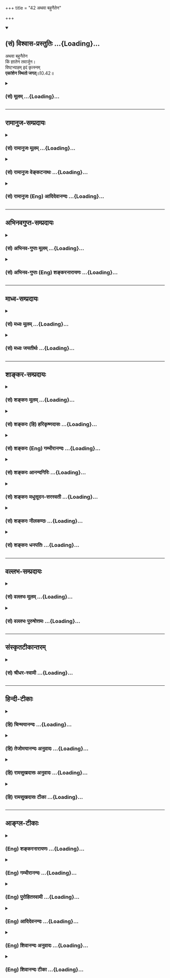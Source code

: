 +++
title = "42 अथवा बहुनैतेन"

+++
<div class="js_include" newlevelforh1="2" title="(सं) विश्वास-प्रस्तुतिः" unfilled url="/purANam_vaiShNavam/mahAbhAratam/06-bhIShma-parva/03-bhagavad-gItA-parva/saMskRtam/vishvAsa-prastutiH/10_vibhUti-vistAra-yoga/42_athavA_bahunaiten.md">
<details open><summary><h2>(सं) विश्वास-प्रस्तुतिः ...{Loading}...</h2></summary>

अथवा बहुनैतेन  
किं ज्ञातेन तवार्जुन।  
विष्टभ्याहम् इदं कृत्स्नम्  
**एकांशेन स्थितो जगत्**॥10.42॥
</details>
</div>
<div class="js_include collapsed" newlevelforh1="3" title="(सं) मूलम्" unfilled url="/purANam_vaiShNavam/mahAbhAratam/06-bhIShma-parva/03-bhagavad-gItA-parva/saMskRtam/mUlam/10_vibhUti-vistAra-yoga/42_athavA_bahunaiten.md">
<details><summary><h3>(सं) मूलम् ...{Loading}...</h3></summary>

अथवा बहुनैतेन किं ज्ञातेन तवार्जुन।  
विष्टभ्याहमिदं कृत्स्नमेकांशेन स्थितो जगत्।।10.42।।
</details>
</div>


_________________
## रामानुज-सम्प्रदायः
<div class="js_include collapsed" newlevelforh1="3" title="(सं) रामानुजः मूलम्" unfilled url="/purANam_vaiShNavam/mahAbhAratam/06-bhIShma-parva/03-bhagavad-gItA-parva/saMskRtam/rAmAnujaH/mUlam/10_vibhUti-vistAra-yoga/42_athavA_bahunaiten.md">
<details><summary><h3>(सं) रामानुजः मूलम् ...{Loading}...</h3></summary>

।।10.42।।**बहुना ऐतेन** उच्यमानेन **ज्ञानेन किं** प्रयोजनम् **इदं**
चिदचिदात्मकं **कृत्स्नं जगत्** कार्यावस्थं कारणावस्थं स्थूलं सूक्ष्मं च
स्वरूपसद्भावे स्थितौ प्रवृत्तिभेदे च यथा मत्संकल्पं न अतिवर्तेत तथा मम
महिम्नः अयुतायुतांशेन **विष्टभ्य अहम् अवस्थितः।** यथा उक्तं भगवता
पराशरेण -- यस्यायुतायुतांशांशे विश्वशक्तिरियं स्थिता। (वि॰ पु॰ 1।9।53)
इति।

</details>
</div>
<div class="js_include collapsed" newlevelforh1="3" title="(सं) रामानुजः वेङ्कटनाथः" unfilled url="/purANam_vaiShNavam/mahAbhAratam/06-bhIShma-parva/03-bhagavad-gItA-parva/saMskRtam/rAmAnujaH/venkaTanAthaH/10_vibhUti-vistAra-yoga/42_athavA_bahunaiten.md">
<details><summary><h3>(सं) रामानुजः वेङ्कटनाथः ...{Loading}...</h3></summary>

  
  
।।10.42।। प्राधान्यतः \[10।19\] इत्युपक्रान्तमुपसंहृतम् अथ सङ्क्षेपादपि
सङ्क्षेपेण प्रधानाप्रधानसमस्तविभूतिसंग्रहमाहअथवा इति
श्लोकेन। उच्यमानेनेति एतच्छब्द उक्त्यवसानराहित्यपर इति भावः।
विभूतिपर्यवसानज्ञानरूपं प्रयोजनं न सिध्येदित्यभिप्रायेणाह -- किं
प्रयोजनमिति। इदमित्यनेन तत्तत्प्रमाणप्रतिपन्नवैचित्र्यं
सूचितमित्यभिप्रायेणचिदचिदात्मकमित्युक्तम्। कार्येत्यादिना
कृत्स्नशब्दाभिप्रेतविवरणम्। स्थूलं सूक्ष्मं चेति
कार्यकारणावस्थयोर्यथाक्रममन्वयः। स्वरूपेत्यादिना विष्टम्भनप्रयोजनकथनम्।
अनित्येषु स्वरूपसद्भाव उत्पत्तिः नित्येषु त्वसद्व्यतिरेकः। नित्यानां
स्वरूपमपि हि भगवतो नित्येच्छासिद्धम्। इदं च प्रागेव प्रपञ्चितम्। अत्र
स्वरूपैकदेशावतारादिरूपांशव्युदासाय नियमनप्रकरणबलाच्चमम महिम्न
इत्युक्तम्। अत्र महिमशब्देन प्रकृतं नियमनसामर्थ्यमेव विवक्षितम्। अत
एवतेजोंशसम्भवम् इत्यनेनैकार्थ्यम्। एकशब्दोऽत्रातिक्षुद्रत्वपर
इत्यभिप्रायेणोक्तंअयुतायुतांशेनेति। स्तम्भनमत्र स्वैरान्निवारणम्
स्ववशीकरणरूपमधिष्ठानं वा। एकांशेन इत्यत्र स्वोक्तमर्थं
संवादयतियथोक्तमिति। विश्वशक्तिः विश्वमेव शक्तिः;
तत्तत्कार्योपयुक्तविशेषभूतं विश्वमित्यर्थः। तेजोंशसम्भवम् \[10।41\]
इत्यनन्तरं अभिधानात्एकांशेन इत्यस्याप्यंशशब्दस्य तद्विषयत्वमेव
न्याय्यमिति भावः। इति कवितार्किकसिंहस्य सर्वतन्त्रस्वतन्त्रस्य
श्रीमद्वेङ्कटनाथस्य वेदान्ताचार्यस्य कृतिषु  
  

</details>
</div>
<div class="js_include collapsed" newlevelforh1="3" title="(सं) रामानुजः (Eng) आदिदेवानन्दः" unfilled url="/purANam_vaiShNavam/mahAbhAratam/06-bhIShma-parva/03-bhagavad-gItA-parva/saMskRtam/rAmAnujaH/english/AdidevAnandaH/10_vibhUti-vistAra-yoga/42_athavA_bahunaiten.md">
<details><summary><h3>(सं) रामानुजः (Eng) आदिदेवानन्दः ...{Loading}...</h3></summary>

10.42 What is the use to you of this detailed knowledge taught by Me; I sustain this universe with an infinitesimal fraction of My power - this universe consisting of sentient and non-sentient entities, whether in effect or causal condition, whether gross or subtle - in such a manner that it does not violate My will in preserving its proper form,
existence and various activities. As said by Bhagavan Parasara: 'On an infinitesimal fraction of this energy, this universe rests' (V. P.,
1.9.53).

</details>
</div>


_________________
## अभिनवगुप्त-सम्प्रदायः
<div class="js_include collapsed" newlevelforh1="3" title="(सं) अभिनव-गुप्तः मूलम्" unfilled url="/purANam_vaiShNavam/mahAbhAratam/06-bhIShma-parva/03-bhagavad-gItA-parva/saMskRtam/abhinava-guptaH/mUlam/10_vibhUti-vistAra-yoga/42_athavA_bahunaiten.md">
<details><summary><h3>(सं) अभिनव-गुप्तः मूलम् ...{Loading}...</h3></summary>

।।10.19 -- 10.42।। हन्त ते कथयिष्यामीत्यादि जगत्स्थित इत्यन्तम्। अहमात्मा
(श्लो. 20) इत्यनेन व्यवच्छेदं वारयति। अन्यथा स्थावराणां हिमालय
इत्यादिवाक्येषु हिमालय एव भगवान् नान्य इति व्यवच्छेदेन;
निर्विभागत्वाभावात् ब्रह्मदर्शनं खण्डितम् अभविष्यत्। यतो यस्याखण्डाकारा
व्याप्तिस्तथा चेतसि न उपारोहति; तां च \[यो\] जिज्ञासति
तस्यायमुपदेशग्रन्थः। तथाहि उपसंहारे ( उपसंहारेण)
भेदाभेदवादं,यद्यद्विभूतिमत्सत्त्वम् (श्लो -- 41) इत्यनेनाभिधाय;
पश्चादभेदमेवोपसंहरति अथवा बहुनैतेन -- विष्टभ्याहमिदं -- एकांशेन जगत्
स्थितः (श्लो -- 42) इति। उक्तं हि -- पादोऽस्य विश्वा भूतानि
त्रिपादस्यामृतं दिवि।। इति -- RV; X; 90; 3प्रजानां सृष्टिहेतुः सर्वमिदं
भगवत्तत्त्वमेव तैस्तेर्विचित्रै रूपैर्भाव्यमानं +++(S
तत्त्वमेतैस्तैर्विचित्रैः रूपैः ; N -- विचित्ररूपै -- )+++ सकलस्य +++(S;N
सकलमस्य)+++ विषयतां यातीति।  
  

</details>
</div>
<div class="js_include collapsed" newlevelforh1="3" title="(सं) अभिनव-गुप्तः (Eng) शङ्करनारायणः" unfilled url="/purANam_vaiShNavam/mahAbhAratam/06-bhIShma-parva/03-bhagavad-gItA-parva/saMskRtam/abhinava-guptaH/english/shankaranArAyaNaH/10_vibhUti-vistAra-yoga/42_athavA_bahunaiten.md">
<details><summary><h3>(सं) अभिनव-गुप्तः (Eng) शङ्करनारायणः ...{Loading}...</h3></summary>

10.19-42 Hanta te etc. upto jagat sthitah. I am the Soul etc. (verse 20)
: By this \[the Bhagavat\] wards off the exclusion \[of any being as
different form Him\]. Otherwise the sentences like 'Of the immovable \[I
am\] the the Himalayas' (verse 25) etc., would amount to the exclusive
statement that the Himalayan range is the Bhagavat and not any other
one. In that case, the indiscriminateness of the Brahman is not
established and hence the realisation of the Brahman would be a partial
(or conditioned) one. For, the \[present\] text of exposition is
intended for that seeker whose mind cannot contemplate on the
all-pervasiveness \[of the Brahman\], but who \[at the same time\] is
desirous of realising that \[all-pervasiveness\]. Hence, while
concluding, \[the Bhagavat\] teaches the theory of duality-cumunity by
saying 'whatsoever being exists with the manifesting power' etc., and
then concludes the topic with the theory of absolute unity, as 'Or what
is the use of this elaboration;I remain pervading this \[universe\]
by a single fraction \[of Myself\] This has been declared indeed \[in
the scriptures\] as : 'All beings constitute \[only\] His one-fourth;
His \[other\] immortal three-forths are in the heaven.' (Rgveda, X, xc,
3). Thus, all this and the prime cause of creatures, are nothing but the
Bhagavat (Absolute). And hence, He Himself becomes the object of
knowledge of all, but being comprehended with the different strange
alities.

</details>
</div>


_________________
## माध्व-सम्प्रदायः
<div class="js_include collapsed" newlevelforh1="3" title="(सं) मध्वः मूलम्" unfilled url="/purANam_vaiShNavam/mahAbhAratam/06-bhIShma-parva/03-bhagavad-gItA-parva/saMskRtam/madhvaH/mUlam/10_vibhUti-vistAra-yoga/42_athavA_bahunaiten.md">
<details><summary><h3>(सं) मध्वः मूलम् ...{Loading}...</h3></summary>

।।10.42।। किमिति वक्ष्यमाणप्राधान्यज्ञापनार्थं; न तूक्तनिष्फलत्वज्ञानाय।
तथा सति नोच्येत। अज्ञात्वैनं सविशेषयुक्तं देवं वरं को विमुच्येत बन्धात्
इत्यृग्वेदखिलेषु। त्वं तु बहुफलप्राप्तियोग्य इति तवेति विशेषणम्।
अन्यस्तुत्यर्थत्वेन प्रसिद्धश्चैवात्र किंशब्दः। रागद्वेषौ यदि स्यातां
तपसा किं प्रयोजनम्। तावुभौ यदि न स्यातां तपसा किं प्रयोजनम् इत्यादौ।
प्राधान्यं च सिद्धमेकत्र दर्शनात्सर्वत्र भगवद्दर्शनस्य। यो मां पश्यति
सर्वत्र \[6।30\] इत्यादौ।

</details>
</div>
<div class="js_include collapsed" newlevelforh1="3" title="(सं) मध्वः जयतीर्थः" unfilled url="/purANam_vaiShNavam/mahAbhAratam/06-bhIShma-parva/03-bhagavad-gItA-parva/saMskRtam/madhvaH/jayatIrthaH/10_vibhUti-vistAra-yoga/42_athavA_bahunaiten.md">
<details><summary><h3>(सं) मध्वः जयतीर्थः ...{Loading}...</h3></summary>

।।10.42।। अथवा बहुनैतेन किं ज्ञातेन इति पूर्वोक्तव्यस्तज्ञानाक्षेपात्
तस्य निष्फलत्वमिति प्रतीतिनिरासार्थमाह -- **किमि**ति। किमित्ययमाक्षेपो
वक्ष्यमाणसर्वव्याप्तरूपज्ञानस्योक्तरविप्रभृतिपरिच्छिन्नवस्तुस्वरूपज्ञानापेक्षया
प्राधान्यज्ञापनार्थमेव; न तूक्तविशेषज्ञानस्य निष्फलत्वज्ञापनार्थम्।
निष्फलत्वे तदुक्तिवैयर्थ्यापत्तिरित्यर्थः। ननु व्याप्तिज्ञानेनैव
मुक्तिसम्भवाद्विशेषज्ञानं व्यर्थमेव किं न स्यात् इत्यत आह --
**अज्ञात्वे**ति। प्रियशिरस्त्वाद्यप्राप्तिः इत्यादिकं ध्यानापेक्षयोक्तं
ज्ञानापेक्षया तु श्रुतिरित्यविरोधः; अथवा विशिष्टाधिकारिविषयेयं श्रुतिः।
ननु व्याप्तज्ञानयोग्यानां विशेषज्ञानं निष्फलमेव;अन्यान्प्रति तु तदुक्तिः
इति व्यवस्थाऽस्तु; तवेति विशेषणसामर्थ्यादित्यत आह -- **त्वं त्वि**ति।
अतो न तव विशेषज्ञानमात्रेणालमिति ज्ञापयितुमिति शेषः।
विशेषणस्यान्यथासिद्धत्वान्नोक्तव्यवस्थाकल्पकत्वमिति भावः। ननु किं
ज्ञातेन न किमपीति शब्दादुक्तस्य नैष्फल्ये,प्रतीते
तदुक्तिवैयर्थ्यप्रसङ्गात्
बाधकान्निष्फलाल्पफलयोर्महाफलत्वाभावसादृश्याद्गौण्या
वृत्त्योक्तस्याप्राधान्यप्रतीतावर्थाद्वक्ष्यमाणस्य
प्राधान्यप्रतीतिरित्युक्तम्; तत्र गौणप्रयोगे प्रयोजनं वाच्यमिति चेत्; न
रूढोपचारत्वादिति भावेनाह -- **अन्ये**ति। स्तुतिः प्रशस्तताज्ञापनम्।
अर्थः प्रयोजनम्। स्यादिदं व्याख्यानं यदि
परिच्छिन्नज्ञानाद्व्याप्तिज्ञानस्य प्राधान्यं प्रमितं स्यात्। तदेव कुतः
इत्यत आह -- **प्राधान्यं चे**ति। यो मां इति विशिष्टफलकथनात्।
न्यायसिद्धोऽप्यर्थो वाक्यसम्मत्या दृढो भवतीत्येतदुक्तम्।

</details>
</div>


_________________
## शाङ्कर-सम्प्रदायः
<div class="js_include collapsed" newlevelforh1="3" title="(सं) शङ्करः मूलम्" unfilled url="/purANam_vaiShNavam/mahAbhAratam/06-bhIShma-parva/03-bhagavad-gItA-parva/saMskRtam/shankaraH/mUlam/10_vibhUti-vistAra-yoga/42_athavA_bahunaiten.md">
<details><summary><h3>(सं) शङ्करः मूलम् ...{Loading}...</h3></summary>

।।10.42।। --,**अथवा बहुना एतेन** एवमादिना **किं ज्ञातेन तव अर्जुन**
स्यात् सावशेषेण। अशेषतः त्वम् उच्यमानम् अर्थं श्रृणु -- **विष्टभ्य**
विशेषतः स्तम्भनं दृढं कृत्वा **इदं कृत्स्नं जगत् एकांशेन** एकावयवेन
एकपादेन; सर्वभूतस्वरूपेण इत्येतत् तथा च मन्त्रवर्णः -- पादोऽस्य विश्वा
भूतानि (तै0 आर0 3।12) **इति स्थितः** अहम् इति।। इति
श्रीमत्परमहंसपरिव्राजकाचार्यस्य
श्रीगोविन्दभगवत्पूज्यपादशिष्यस्य,श्रीमच्छंकरभगवतः कृतौ
श्रीमद्भगवद्गीताभाष्ये  
  
दशमोऽध्यायः।। ,

</details>
</div>
<div class="js_include collapsed" newlevelforh1="3" title="(सं) शङ्करः (हि) हरिकृष्णदासः" unfilled url="/purANam_vaiShNavam/mahAbhAratam/06-bhIShma-parva/03-bhagavad-gItA-parva/saMskRtam/shankaraH/hindI/harikRShNadAsaH/10_vibhUti-vistAra-yoga/42_athavA_bahunaiten.md">
<details><summary><h3>(सं) शङ्करः (हि) हरिकृष्णदासः ...{Loading}...</h3></summary>

।।10.42।। अथवा हे अर्जुन इस उपर्युक्त प्रकारसे वर्णन किये हुए अधूरे
विभूतिविस्तारके जाननेसे तेरा क्या ( प्रयोजन सिद्ध ) होगा; ( तू तो बस; )
यह सम्पूर्णतासे कहा जानेवाला अभिप्राय ही सुन ले -- मैं एक अंशसे अर्थात्
सर्व भूतोंका आत्मरूप जो मेरा एक अवयव है उससे; इस सारे जगत्को विशेष रूपसे
दृढ़तापूर्वक धारण करके स्थित हो रहा हूँ। ऐसा ही वेदमन्त्र भी कहते हैं कि
समस्त भूत इस परमेश्वरका एक पाद है। इत्यादि।

</details>
</div>
<div class="js_include collapsed" newlevelforh1="3" title="(सं) शङ्करः (Eng) गम्भीरानन्दः" unfilled url="/purANam_vaiShNavam/mahAbhAratam/06-bhIShma-parva/03-bhagavad-gItA-parva/saMskRtam/shankaraH/english/gambhIrAnandaH/10_vibhUti-vistAra-yoga/42_athavA_bahunaiten.md">
<details><summary><h3>(सं) शङ्करः (Eng) गम्भीरानन्दः ...{Loading}...</h3></summary>

10.42 Athava, or, on the other hand; kim, what is the need; of tava
jnatena, your knowing; etena bahuna, this extensively-but
imcompletely-in the above manner, O Arjuna; You listen to this subject
that is going to be stated in its fullness: Aham, I; sthitah, remain;
vistabhya, sustaining, supporting, holding firmly, in a special way;
idam, this; krtsnam, whole; jagat, creation; ekamsena, by a part, by a
foot \[The Universe is called a foot of His by virtue of His having the
limiting adjunct of being its efficient and material cause.\] (of
Myself), i.e. as the Self of all things \[As the material and the
efficient cause of all things\]. The Vedic text, 'All beings form a foot
of His' (Rg., Pu. Su. 10.90.3; Tai. Ar. 3.12.3) support this. \[A Form
constituted by the whole of creation has been presented in this chapter
for meditation. Thery the unalified transcendental Reality, implied by
the word tat (in tattva-masi) and referred to by the latter portion of
the Commentator's otation (viz tripadasyamrtam divi: The immortal
three-footed One is established in His own effulgence), becomes
established.\]

</details>
</div>
<div class="js_include collapsed" newlevelforh1="3" title="(सं) शङ्करः आनन्दगिरिः" unfilled url="/purANam_vaiShNavam/mahAbhAratam/06-bhIShma-parva/03-bhagavad-gItA-parva/saMskRtam/shankaraH/AnandagiriH/10_vibhUti-vistAra-yoga/42_athavA_bahunaiten.md">
<details><summary><h3>(सं) शङ्करः आनन्दगिरिः ...{Loading}...</h3></summary>

।।10.42।। सर्वेषां सुगमत्वायावयवशो विभूतिमुक्त्वा भक्तानुग्रहार्थं
साकल्येन तामाह -- **अथवेति।** पक्षान्तरपरिग्रहार्थमथवेत्युक्तम्। बहुधा
विस्तीर्णेनैतेन संज्ञातेन सावशेषेण तव शक्तस्य न किंचित्फलं स्यादित्याह
-- **बहुनेति।** नहि विभूतिषूक्तासु ज्ञातासु सर्वं ज्ञायते कासांचिदेव
विभूतीनामुक्तत्वादित्यर्थः। तर्हि केनोपदेशेनाल्पाक्षरेण सर्वोऽर्थो
ज्ञातुं शक्यते तत्राह -- **अशेषत इति।** विशेषतः स्तंभनं विधरणं
सर्वभूतस्वरूपेण सर्वप्रपञ्चोपादानशक्त्युपाधिकेनैकेन पादेन कृत्स्नं
जगद्विधृत्य स्थितोऽस्मीति संबन्धः। तत्रैव श्रुतिं प्रमाणयति --
**तथाचेति।** तदनेन भगवतो नानाविधा विभूतीर्ध्येयत्वेन ज्ञेयत्वेन
चोपदिश्यन्ते। सर्वप्रपञ्चात्मकं ध्येयं रूपं दर्शयित्वात्रिपादस्यामृतं
दिवि इति प्रपञ्चाधिकं निरुपाधिकं तत्त्वमुपदिशता
परिपूर्णसच्चिदानन्दैकतानस्तत्पदलक्ष्योऽर्थो निर्धारितः। इति
श्रीमत्परमहंसपरिव्राजकाचार्यश्रीमच्छुद्धानन्दपूज्यपादशिष्यानन्दगिरिकृतौ
दशमोऽध्यायः।।10।।  
  

</details>
</div>
<div class="js_include collapsed" newlevelforh1="3" title="(सं) शङ्करः मधुसूदन-सरस्वती" unfilled url="/purANam_vaiShNavam/mahAbhAratam/06-bhIShma-parva/03-bhagavad-gItA-parva/saMskRtam/shankaraH/madhusUdana-sarasvatI/10_vibhUti-vistAra-yoga/42_athavA_bahunaiten.md">
<details><summary><h3>(सं) शङ्करः मधुसूदन-सरस्वती ...{Loading}...</h3></summary>

।।10.42।। एवमवयवशो विभूतिमुक्त्वा साकल्येन तामाह -- अथवेति पक्षान्तरे।
बहुनैतेन सावशेषेण ज्ञातेन किं,तव स्यात् हे अर्जुन्; इदं कृत्स्नं सर्वं
जगदेकांशेन एकदेशमात्रेण विष्टभ्य विधृत्य व्याप्य वाहमेव स्थितो
न,मद्व्यतिरिक्तं किंचिदस्तिपादोऽस्य विश्वा भूतानि त्रिपादस्यामृतं दिवि
इति श्रुतेः। तस्मात्किमनेन परिच्छिन्नदर्शनेन सर्वत्र मद्दृष्टिमेव
कुर्वित्यभिप्रायः। कुर्वन्ति केऽपि कृतिनः क्वचिदप्यनन्ते स्वान्तं विधाय
विषयान्तरशान्तिमेव।  
  
त्वत्पादपद्मविगलन्मकरन्दबिन्दुमास्वाद्य माद्यति मुहुर्मधुभिन्मनो मे।।

</details>
</div>
<div class="js_include collapsed" newlevelforh1="3" title="(सं) शङ्करः नीलकण्ठः" unfilled url="/purANam_vaiShNavam/mahAbhAratam/06-bhIShma-parva/03-bhagavad-gItA-parva/saMskRtam/shankaraH/nIlakaNThaH/10_vibhUti-vistAra-yoga/42_athavA_bahunaiten.md">
<details><summary><h3>(सं) शङ्करः नीलकण्ठः ...{Loading}...</h3></summary>

।।10.42।। उत्तमाधिकारिणमुद्दिश्याह -- **अथवेति।** मूढान्प्रत्येतदुक्तं;
त्वं तु एतावदेव विद्धि। एकांशेन एकदेशेनाहमिदं विष्टभ्य व्याप्य
स्थितोऽस्मि। पादोऽस्य विश्वा भूतानि इति श्रुतेः। तस्मात्परिच्छिन्नं
दर्शनं त्यक्त्वा सर्वत्र ब्रह्मबुद्धिमेव कुर्वित्याशयः।

</details>
</div>
<div class="js_include collapsed" newlevelforh1="3" title="(सं) शङ्करः धनपतिः" unfilled url="/purANam_vaiShNavam/mahAbhAratam/06-bhIShma-parva/03-bhagavad-gItA-parva/saMskRtam/shankaraH/dhanapatiH/10_vibhUti-vistAra-yoga/42_athavA_bahunaiten.md">
<details><summary><h3>(सं) शङ्करः धनपतिः ...{Loading}...</h3></summary>

।।10.42।। एवं संक्षेपविस्तराभ्यां विभूतीरुक्त्वाऽशक्तं प्रत्याह --
अथवेति। एतेन बहुन ज्ञातेन तव किं चित्तशोधकस्यैतज्ज्ञानस्य शुद्धचित्ते
शक्ते त्वयि प्रयोजनाभावादिति ध्वनयन्त्संबोधयति -- हे अर्जुनेति। तर्हि
मया किं चिन्तनीयमित्यपेक्षायामाह। इदं सर्व जगत् एकांशेनावष्टभ्य स्तम्भनं
कृत्वाहं स्थितः। तथाच श्रुतिःपादोऽस्य विश्वा भूतानीति। अथवाऽनेन
श्लोकेनार्जनपृष्टो योग उक्तः। एवं दशमाध्यायेन ज्ञेयं ज्ञानोपायभूतं
योगविभूतिमत् ध्येयज्ञानं प्रदर्शयता तत्पदार्थो निरुपितः। इति
श्रीपरमहंसपरिव्राजकाचार्यश्रीबालस्वामिश्रीपादशिष्यदत्तवंशावतंसरामकुमारसूनुधनपतिविदुषा
विरचित्तायां श्रीगीताभाष्योत्कर्षदीपिकायां दशमोऽध्यायः।।10।।  
  

</details>
</div>


_________________
## वल्लभ-सम्प्रदायः
<div class="js_include collapsed" newlevelforh1="3" title="(सं) वल्लभः मूलम्" unfilled url="/purANam_vaiShNavam/mahAbhAratam/06-bhIShma-parva/03-bhagavad-gItA-parva/saMskRtam/vallabhaH/mUlam/10_vibhUti-vistAra-yoga/42_athavA_bahunaiten.md">
<details><summary><h3>(सं) वल्लभः मूलम् ...{Loading}...</h3></summary>

।।10.42।। एवं विभूतिप्रक्रियां योगे निपात्योसंहरति -- अथवेति। अथवा
बहुनैतेनोच्यमानेनेह ज्ञातेन विशेषेण तव किं अहं पुरुषोत्तमोऽधिदेव
एकांशेनाक्षरमहिम्नाऽध्यात्मरूपेण कृत्स्नमिदं चेतनाचेतनात्मकं जगदधिभूतं
कार्यशरीरावस्थं सूक्ष्मं च विष्टभ्य विधृत्य व्याप्य नियम्य च
स्थितोऽस्मीति योगं ममैश्वर्यं जानीहि। एतेन स्वस्यैकांशेन
जगद्विष्टम्भकथनात् कृत्स्नप्रसक्तिरपि वारिता। तेन माहात्म्यं सूचितम्।

</details>
</div>
<div class="js_include collapsed" newlevelforh1="3" title="(सं) वल्लभः पुरुषोत्तमः" unfilled url="/purANam_vaiShNavam/mahAbhAratam/06-bhIShma-parva/03-bhagavad-gItA-parva/saMskRtam/vallabhaH/puruShottamaH/10_vibhUti-vistAra-yoga/42_athavA_bahunaiten.md">
<details><summary><h3>(सं) वल्लभः पुरुषोत्तमः ...{Loading}...</h3></summary>

  
  
।।10.42।। एवं विभूत्यादिमत्सु भगवदंशज्ञानेनान्यत्र हेयत्वादिबुद्धौ
सर्वस्य भगवदात्मकत्वं भज्येतेत्यन्यं प्रकारमाह -- अथवेति। अथवा
पक्षान्तरेण। हे अर्जुन तव बहुना नानाविधेन ज्ञातेन किं कार्यम् न
किमपीत्यर्थः। यत एतेन नानाज्ञानेन न किञ्चित् कार्यम्; अतः
कार्योपयोगिस्वरूपमाह -- इदं परिदृश्यमानं जगत् कृत्स्नं सम्पूर्णं एकांशेन
क्रीडात्मकेन विष्टभ्य धृत्वा स्थितोऽस्म्यहमेवेत्यर्थः। अनेन सर्वं
मत्क्रीडारूपमेव चिन्तयेति भावो बोधितः। प्रतीयते जगन्नानाविधं
स्वाज्ञानभावतः। विभूतिरूपं श्रीकृष्णस्तन्नाशायाऽब्रवीन्नरम्।।10।।  
  
इति श्रीभगवद्गीतामृततरङ्गिण्यां दशमोऽध्यायः।।10।।  
  

</details>
</div>


_________________
## संस्कृतटीकान्तरम्
<div class="js_include collapsed" newlevelforh1="3" title="(सं) श्रीधर-स्वामी" unfilled url="/purANam_vaiShNavam/mahAbhAratam/06-bhIShma-parva/03-bhagavad-gItA-parva/saMskRtam/shrIdhara-svAmI/10_vibhUti-vistAra-yoga/42_athavA_bahunaiten.md">
<details><summary><h3>(सं) श्रीधर-स्वामी ...{Loading}...</h3></summary>

।।10.42।। अथवा किमनेन परिच्छिन्नज्ञानेन सर्वत्र समदृष्टिमेव कुर्वित्याह
**-- अथवेति।** बहुना पृथग्ज्ञातेन किं तव कार्यं। यदिदं सर्वं
जगदेकांशेनैकदेशमात्रेण विष्टभ्य धृत्वा व्याप्येति वाहमेव स्थितः न
मद्व्यतिरिक्तं किंचिदस्तिपादोऽस्य विश्वा भूतानि इति श्रुतेः।

</details>
</div>


_________________
## हिन्दी-टीकाः
<div class="js_include collapsed" newlevelforh1="3" title="(हि) चिन्मयानन्दः" unfilled url="/purANam_vaiShNavam/mahAbhAratam/06-bhIShma-parva/03-bhagavad-gItA-parva/hindI/chinmayAnandaH/10_vibhUti-vistAra-yoga/42_athavA_bahunaiten.md">
<details><summary><h3>(हि) चिन्मयानन्दः ...{Loading}...</h3></summary>

।।10.42।। यद्यपि मित्रता और स्नेह के उत्स्फूर्त भावावेश में श्रीकृष्ण ने
अर्जुन को अपनी विभूति (समष्टि रूप) और योग ( व्यष्टि रूप) को वर्णन करने
का वचन दिया था; परन्तु एकएक उदाहरण देते समय उन्होंने अपने को इस कार्य के
लिए सर्वथा असमर्थ पाया। अनन्त तत्त्व के अनन्त विस्तार का वर्णन कैसे संभव
हो सकता है असमर्थता के कारण उन्हें विषाद है किन्तु पुन अपने शिष्य के
प्रति अत्यन्त प्रेम के कारण; भगवान् श्रीकृष्ण सम्पूर्ण अध्याय का सार इस
अन्तिम श्लोक में बताते हैं। इस बहुत जानने से तुम्हारा क्या प्रयोजन है
वास्तव मे देखा जाय; तो अनन्त तत्त्व को प्रत्येक परिच्छिन्न रूप में
दर्शाने का प्रयत्न व्यर्थ ही है; क्योंकि वह असंभव है। मिट्टी को समस्त
विद्यमान घटों में तथा जल को सम्पूर्ण तरंगों में एकएक करके दिखाना असंभव
है। केवल इतना ही किया जा सकता है कि कुछ उदाहरणों के द्वारा विद्यार्थियों
को तत्त्व का दर्शन करने की कला को सिखाया जाय। गणित के अध्यापन में इसी
पद्धति का उपयोग किया जाता है। मैं इस सम्पूर्ण जगत् को अपने एक अंश मात्र
से धारण करके स्थित हूँ वेदान्त में जगत् शब्द में वे समस्त अनुभव समाविष्ट
है; जो हम अपनी इन्द्रियों; मन और बुद्धि के द्वारा प्राप्त करते हैं।
संक्षेप में जिन वस्तुओं को हम दृश्य रूप में जानते हैं; वे सभी जगत् शब्द
की परिभाषा में आते हैं। इसमें दृश्य पदार्थ; भावनाएं; विचार और उनको ग्रहण
करने वाली इन्द्रियादि उपाधियाँ भी सम्मिलित हैं। इस श्लोक की दूसरी पंक्ति
में भगवान् श्रीकृष्ण आत्मस्वरूप की दृष्टि से कहते हैं कि यह सम्पूर्ण
जगत् उनके एक अंश मात्र में धारण किया हुआ है। इस कथन का एक और दार्शनिक
अभिप्राय यह है कि सत्य का अधिकांश भाग इस जगत् तथा उसके विकारों से सर्वथा
निर्लिप्त है यद्यपि सर्वत्र समान रूप से व्याप्त अखण्ड सत्य में इस प्रकार
अंशों का भेद नहीं किया जा सकता; तथापि लौकिक परिच्छिन्न भाषा के शब्दों
द्वारा पारमार्थिक सत्य को निर्देशित करने की यह एक औपनिषदीय पद्धति
है। conclusion तत्सदिति श्रीमद्भगवद्गीतासूपनिषस्तु ब्रह्मविद्यायां
योगशास्त्रे,श्रीकृष्णार्जुनसंवादे विभूतियोगो नाम दशमोऽध्याय।। इस प्रकार
श्रीकृष्णार्जुनसंवाद के रूप में ब्रह्मविद्या और योगशास्त्र स्वरूप
श्रीमद्भगवद्गीतोपनिषद् का विभूतियोग नामक दंसवा अध्याय समाप्त होता है।

</details>
</div>
<div class="js_include collapsed" newlevelforh1="3" title="(हि) तेजोमयानन्दः अनुवादः" unfilled url="/purANam_vaiShNavam/mahAbhAratam/06-bhIShma-parva/03-bhagavad-gItA-parva/hindI/tejomayAnandaH/anuvAdaH/10_vibhUti-vistAra-yoga/42_athavA_bahunaiten.md">
<details><summary><h3>(हि) तेजोमयानन्दः अनुवादः ...{Loading}...</h3></summary>

।।10.42।। अथवा हे अर्जुन ! बहुत जानने से तुम्हारा क्या प्रयोजन है; मैं
इस सम्पूर्ण जगत् को अपने एक अंश मात्र से धारण करके स्थित हूँ।।

</details>
</div>
<div class="js_include collapsed" newlevelforh1="3" title="(हि) रामसुखदासः अनुवादः" unfilled url="/purANam_vaiShNavam/mahAbhAratam/06-bhIShma-parva/03-bhagavad-gItA-parva/hindI/rAmasukhadAsaH/anuvAdaH/10_vibhUti-vistAra-yoga/42_athavA_bahunaiten.md">
<details><summary><h3>(हि) रामसुखदासः अनुवादः ...{Loading}...</h3></summary>

।।10.42।। अथवा हे अर्जुन ! तुम्हें इस प्रकार बहुत-सी बातें जाननेकी क्या
आवश्यकता है; मैं अपने किसी एक अंशसे सम्पूर्ण जगत् को व्याप्त करके
स्थित हूँ।

</details>
</div>
<div class="js_include collapsed" newlevelforh1="3" title="(हि) रामसुखदासः टीका" unfilled url="/purANam_vaiShNavam/mahAbhAratam/06-bhIShma-parva/03-bhagavad-gItA-parva/hindI/rAmasukhadAsaH/TIkA/10_vibhUti-vistAra-yoga/42_athavA_bahunaiten.md">
<details><summary><h3>(हि) रामसुखदासः टीका ...{Loading}...</h3></summary>

।।10.42।।***व्याख्या --*'अथवा'--**यह अव्यय-पद देकर भगवान् अर्जुनसे मानो
यह कह रहे हैं कि तुमने जो प्रश्न किया था, उसके अनुसार मैंने उत्तर दिया
ही है; अब मैं अपनी तरफसे तेरे लिये एक विशेष महत्त्वकी सार बात बताता हूँ।

</details>
</div>


_________________
## आङ्ग्ल-टीकाः
<div class="js_include collapsed" newlevelforh1="3" title="(Eng) शङ्करनारायणः" unfilled url="/purANam_vaiShNavam/mahAbhAratam/06-bhIShma-parva/03-bhagavad-gItA-parva/english/shankaranArAyaNaH/10_vibhUti-vistAra-yoga/42_athavA_bahunaiten.md">
<details><summary><h3>(Eng) शङ्करनारायणः ...{Loading}...</h3></summary>

10.42. Or, O Arjuna ! Why this detailed statement ; I remain, pervading this entire universe with a single fraction \[of Myself\].

</details>
</div>
<div class="js_include collapsed" newlevelforh1="3" title="(Eng) गम्भीरानन्दः" unfilled url="/purANam_vaiShNavam/mahAbhAratam/06-bhIShma-parva/03-bhagavad-gItA-parva/english/gambhIrAnandaH/10_vibhUti-vistAra-yoga/42_athavA_bahunaiten.md">
<details><summary><h3>(Eng) गम्भीरानन्दः ...{Loading}...</h3></summary>

10.42 Or, on the other hand, what is the need of your knowing this extensively, O Arjuna; I remain sustaning this whole creation in a special way with a part (of Myself).

</details>
</div>
<div class="js_include collapsed" newlevelforh1="3" title="(Eng) पुरोहितस्वामी" unfilled url="/purANam_vaiShNavam/mahAbhAratam/06-bhIShma-parva/03-bhagavad-gItA-parva/english/purohitasvAmI/10_vibhUti-vistAra-yoga/42_athavA_bahunaiten.md">
<details><summary><h3>(Eng) पुरोहितस्वामी ...{Loading}...</h3></summary>

10.42 But what is the use of all these details to thee; O Arjuna! I sustain this universe with only small part of Myself."

</details>
</div>
<div class="js_include collapsed" newlevelforh1="3" title="(Eng) आदिदेवनन्दः" unfilled url="/purANam_vaiShNavam/mahAbhAratam/06-bhIShma-parva/03-bhagavad-gItA-parva/english/AdidevanandaH/10_vibhUti-vistAra-yoga/42_athavA_bahunaiten.md">
<details><summary><h3>(Eng) आदिदेवनन्दः ...{Loading}...</h3></summary>

10.42 But of what use to you is all this extensive knowledge O Arjuna; I stand sustaining this whole universe with a fragment of Mine (of My power).

</details>
</div>
<div class="js_include collapsed" newlevelforh1="3" title="(Eng) शिवानन्दः अनुवादः" unfilled url="/purANam_vaiShNavam/mahAbhAratam/06-bhIShma-parva/03-bhagavad-gItA-parva/english/shivAnandaH/anuvAdaH/10_vibhUti-vistAra-yoga/42_athavA_bahunaiten.md">
<details><summary><h3>(Eng) शिवानन्दः अनुवादः ...{Loading}...</h3></summary>

10.42 But, of what avail to thee is the knowledge of all these details,
O Arjuna; I exist, supporting this whole world by one part of Myself.

</details>
</div>
<div class="js_include collapsed" newlevelforh1="3" title="(Eng) शिवानन्दः टीका" unfilled url="/purANam_vaiShNavam/mahAbhAratam/06-bhIShma-parva/03-bhagavad-gItA-parva/english/shivAnandaH/TIkA/10_vibhUti-vistAra-yoga/42_athavA_bahunaiten.md">
<details><summary><h3>(Eng) शिवानन्दः टीका ...{Loading}...</h3></summary>

10.42 अथवा or; बहुना (by) many; एतेन (by) this; किम् what; ज्ञातेन
known; तव to thee; अर्जुन O Arjuna; विष्टभ्य supporting; अहम् I; इदम्
this; कृत्स्नम् all; एकांशेन by one part; स्थितः exist; जगत् the world.Commentary The Lord concludes Having established or pervaded this whole world with one fragment of Myself; I remain.This verse is based on the declaration in the Purusha Sukta (RigVeda10.90.3) that One arter of Him is all the cosmos the three arters are the divine transcendent Reality.I exist supporting this whole world by one part; by one limit;
or by one foot. One part of Myself constitutes all beings.All beings form His foot (Taittiriya Aranyaka 3.12). The whole world is one Pada or foot of the Lord. Amsa (part) or Pada (foot) is mere Kalpana or imagination or account of our own ignorance,or limiting adjunct. In reality Brahman is without any such parts or limbs and is formless.Arjuna has now a knowledge of the glories of the Lord. He is fit to behold the magnificent cosmic form of the Lord. Lord Krishna prepares Arjuna for this grand vision by giving him a description of His glories.Arjuna says O Lord; I now realise that the whole world is filled by Thee. I now wish to behold the whole universe in Thee with my eye of intuition.Thus in the Upanishads of the glorious Bhagavad Gita; the science of the Eternal; the scripture of Yoga; the dialogue between Sri Krishna and Arjuna; ends the tenth discourse entitledThe Yoga of the Divine Glories.  
  
,

</details>
</div>
